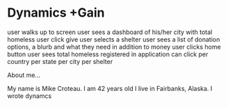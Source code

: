 ﻿# Dynamics +Gain

user walks up to screen
user sees a dashboard of his/her city with total homeless
user click give
user selects a shelter
user sees a list of donation options, a blurb and what they need in addition to money
user clicks home button
user sees total homeless registered in application
can click per country
per state
per city
per shelter




About me...

My name is Mike Croteau. 
I am 42 years old I live in Fairbanks, Alaska. I wrote 
dynamcs  

